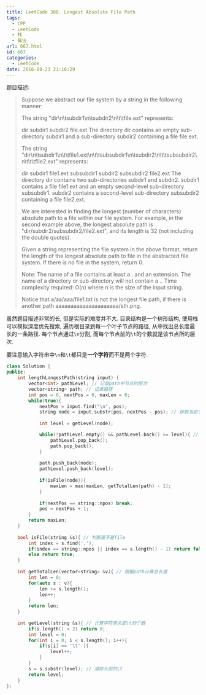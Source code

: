 ```yaml
---
title: LeetCode 388. Longest Absolute File Path
tags:
  - CPP
  - LeetCode
  - 栈
  - 算法
url: 667.html
id: 667
categories:
  - LeetCode
date: 2016-08-23 21:16:29
---
```

题目描述:

> Suppose we abstract our file system by a string in the following manner:
>
> The string "dir\n\tsubdir1\n\tsubdir2\n\t\tfile.ext" represents:
>
> dir
>     subdir1
>     subdir2
>         file.ext
> The directory dir contains an empty sub-directory subdir1 and a sub-directory subdir2 containing a file file.ext.
>
> The string "dir\n\tsubdir1\n\t\tfile1.ext\n\t\tsubsubdir1\n\tsubdir2\n\t\tsubsubdir2\n\t\t\tfile2.ext" represents:
>
> dir
>     subdir1
>         file1.ext
>         subsubdir1
>     subdir2
>         subsubdir2
>             file2.ext
> The directory dir contains two sub-directories subdir1 and subdir2. subdir1 contains a file file1.ext and an empty second-level sub-directory subsubdir1. subdir2 contains a second-level sub-directory subsubdir2 containing a file file2.ext.
>
> We are interested in finding the longest (number of characters) absolute path to a file within our file system. For example, in the second example above, the longest absolute path is "dir/subdir2/subsubdir2/file2.ext", and its length is 32 (not including the double quotes).
>
> Given a string representing the file system in the above format, return the length of the longest absolute path to file in the abstracted file system. If there is no file in the system, return 0.
>
> Note:
> The name of a file contains at least a . and an extension.
> The name of a directory or sub-directory will not contain a ..
> Time complexity required: O(n) where n is the size of the input string.
>
> Notice that a/aa/aaa/file1.txt is not the longest file path, if there is another path aaaaaaaaaaaaaaaaaaaaa/sth.png.

虽然题目描述非常的长, 但是实际的难度并不大. 目录结构是一个树形结构, 使用栈可以模拟深度优先搜索, 遍历根目录到每一个叶子节点的路径, 从中找出总长度最长的一条路径. 每个节点通过`\n`分割, 而每个节点前的`\t`的个数就是该节点所的层次.

要注意输入字符串中`\n`和`\t`都只是**一个字符**而不是两个字符.

```cpp
class Solution {
public:
    int lengthLongestPath(string input) {
        vector<int> pathLevel; // 记录path中节点的层次
        vector<string> path; // 记录路径
        int pos = 0, nextPos = 0, maxLen = 0;
        while(true){
            nextPos = input.find("\n", pos);
            string node = input.substr(pos, nextPos - pos); // 获取当前节点的字符串
            
            int level = getLevel(node);

            while(!pathLevel.empty() && pathLevel.back() >= level){ // 路径退回到当前节点的上一层
                pathLevel.pop_back();
                path.pop_back();
            }
            
            path.push_back(node);
            pathLevel.push_back(level);
            
            if(isFile(node)){
                maxLen = max(maxLen, getTotalLen(path) - 1);
            }
            
            if(nextPos == string::npos) break;
            pos = nextPos + 1;
        }
        return maxLen;
    }
    
    bool isFile(string &s){ // 判断是不是file
        int index = s.find('.');
        if(index == string::npos || index == s.length() - 1) return false;
        else return true;
    }
    
    int getTotalLen(vector<string> &v){ // 根据path计算总长度
        int len = 0;
        for(auto s : v){
            len += s.length();
            len++;
        }
        return len;
    }
    
    int getLevel(string &s){ // 计算字符串头部\t的个数
        if(s.length() < 2) return 0;
        int level = 0;
        for(int i = 0; i < s.length(); i++){
            if(s[i] == '\t' ){
                level++;
            }
        }
        s = s.substr(level); // 清除头部的\t
        return level;
    }
};
```

